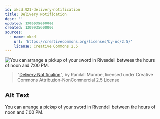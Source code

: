 ```yaml
---
id: xkcd.921-delivery-notification
title: Delivery Notification
desc: ''
updated: 1309935600000
created: 1309935600000
sources:
  - name: xkcd
    url: 'https://creativecommons.org/licenses/by-nc/2.5/'
    license: Creative Commons 2.5
---
```

![You can arrange a pickup of your sword in Rivendell between the hours of noon and 7:00 PM.](https://imgs.xkcd.com/comics/delivery_notification.png)
> "[Delivery Notification](https://xkcd.com/921/)", by Randall Munroe, licensed under Creative Commons Attribution-NonCommercial 2.5 License

## Alt Text
You can arrange a pickup of your sword in Rivendell between the hours of noon and 7:00 PM.
